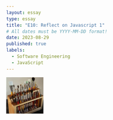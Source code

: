 ```yaml
---
layout: essay
type: essay
title: "E10: Reflect on Javascript 1"
# All dates must be YYYY-MM-DD format!
date: 2023-08-29
published: true
labels:
  - Software Engineering
  - JavaScript
---
```


<img width="100px" class="rounded float-start pe-4" src="../img/igniting/paintbrushes.jpg">

